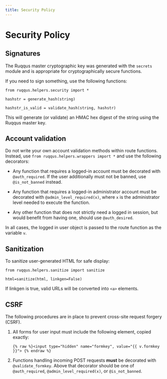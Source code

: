 ```yaml
---
title: Security Policy
---
```


# Security Policy

## Signatures

The Ruqqus master cryptographic key was generated with the `secrets` module and is appropriate for cryptographically secure functions.

If you need to sign something, use the following functions:

    from ruqqus.helpers.security import *
    
    hashstr = generate_hash(string)

    hashstr_is_valid = validate_hash(string, hashstr)

This will generate (or validate) an HMAC hex digest of the string using the Ruqqus master key.

## Account validation

Do not write your own account validation methods within route functions. Instead, use `from ruqqus.helpers.wrappers import *` and use the following decorators:

* Any function that requires a logged-in account must be decorated with `@auth_required`. If the user additionally must not be banned, use `@is_not_banned` instead.

* Any function that requires a logged-in administrator account must be decorated with `@admin_level_required(x)`, where `x` is the administrator level needed to execute the function.

* Any other function that does not strictly need a logged in session, but would benefit from having one, should use `@auth_desired`.

In all cases, the logged in user object is passed to the route function as the variable `v`.

## Sanitization

To sanitize user-generated HTML for safe display:

    from ruqqus.helpers.sanitize import sanitize

    html=sanitize(html, linkgen=False)

If linkgen is true, valid URLs will be converted into `<a>` elements.


## CSRF

The following procedures are in place to prevent cross-site request forgery (CSRF).

1. All forms for user input must include the following element, copied exactly:

    `{% raw %}<input type="hidden" name="formkey", value="{{ v.formkey }}"> {% endraw %}`
    
2. Functions handling incoming POST requests **must** be decorated with `@validate_formkey`. Above that decorator should be one of `@auth_required`, `@admin_level_required(x)`, or `@is_not_banned`.

